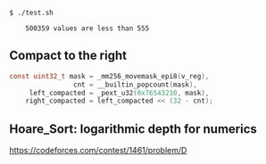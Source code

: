 ```
$ ./test.sh

	500359 values are less than 555

```
## Compact to the right
```c
const uint32_t mask = _mm256_movemask_epi8(v_reg),
                cnt = __builtin_popcount(mask),
     left_compacted = _pext_u32(0x76543210, mask),
    right_compacted = left_compacted << (32 - cnt);
```
## Hoare_Sort: logarithmic depth for numerics
https://codeforces.com/contest/1461/problem/D
